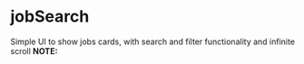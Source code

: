 # jobSearch
Simple UI to show jobs cards, with search and filter functionality and infinite scroll
<b>NOTE:</b>
